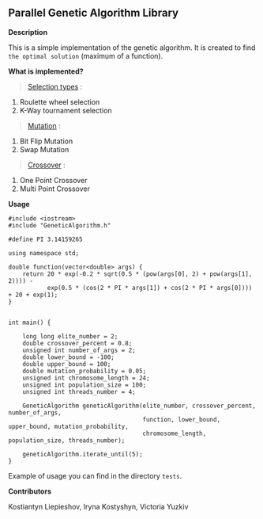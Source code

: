 ## Parallel Genetic Algorithm Library


**Description**

This is a simple implementation of the genetic algorithm.
It is created to find `the optimal solution` (maximum of a function).


**What is implemented?**

> [Selection types](https://www.tutorialspoint.com/genetic_algorithms/genetic_algorithms_parent_selection.htm) :

1) Roulette wheel selection
2) K-Way tournament selection

> [Mutation](https://www.tutorialspoint.com/genetic_algorithms/genetic_algorithms_mutation.htm) :

1) Bit Flip Mutation
2) Swap Mutation

> [Crossover](https://www.tutorialspoint.com/genetic_algorithms/genetic_algorithms_crossover.htm) :

1) One Point Crossover
2) Multi Point Crossover


**Usage**

```
#include <iostream>
#include "GeneticAlgorithm.h"

#define PI 3.14159265

using namespace std;

double function(vector<double> args) {
    return 20 * exp(-0.2 * sqrt(0.5 * (pow(args[0], 2) + pow(args[1], 2)))) -
           exp(0.5 * (cos(2 * PI * args[1]) + cos(2 * PI * args[0]))) + 20 + exp(1);
}


int main() {

    long long elite_number = 2;
    double crossover_percent = 0.8;
    unsigned int number_of_args = 2;
    double lower_bound = -100;
    double upper_bound = 100;
    double mutation_probability = 0.05;
    unsigned int chromosome_length = 24;
    unsigned int population_size = 100;
    unsigned int threads_number = 4;

    GeneticAlgorithm geneticAlgorithm(elite_number, crossover_percent, number_of_args,
                                      function, lower_bound, upper_bound, mutation_probability,
                                      chromosome_length, population_size, threads_number);

    geneticAlgorithm.iterate_until(5);
}
```

Example of usage you can find in the directory `tests`.


**Contributors**

Kostiantyn Liepieshov, Iryna Kostyshyn, Victoria Yuzkiv
